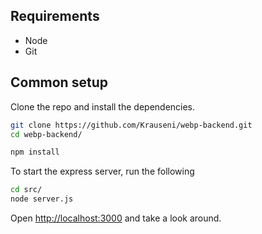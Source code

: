 ## Requirements

* Node
* Git

## Common setup

Clone the repo and install the dependencies.

```bash
git clone https://github.com/Krauseni/webp-backend.git
cd webp-backend/
```

```bash
npm install
```

To start the express server, run the following

```bash
cd src/
node server.js
```

Open [http://localhost:3000](http://localhost:3000) and take a look around.
